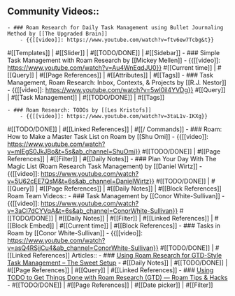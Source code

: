 ## Community Videos::
    - ### Roam Research for Daily Task Management using Bullet Journaling Method by [[The Upgraded Brain]]
        - {{[[video]]: https://www.youtube.com/watch?v=ftv6ew7Tcbg&t}}
#[[Templates]] | #[[Slider]] | #[[TODO/DONE]] | #[[Sidebar]]
    - ### Simple Task Management with Roam Research by [[Mickey Mellen]]
        - {{[[video]]: https://www.youtube.com/watch?v=Au4WnEqdJU0}}
#[[Current time]] | #[[Query]] | #[[Page References]] | #[[Attributes]] | #[[Tags]]
    - ### Task Management, Roam Research: Inbox, Contexts, & Projects by [[R.J. Nestor]]
        - {{[[video]]: https://www.youtube.com/watch?v=5wI0il4YVDg}}
#[[Query]] | #[[Task Management]] | #[[TODO/DONE]] | #[[Tags]] 

    - ### Roam Research: TODOs by [[Les Kristofs]]
        - {{[[video]]: https://www.youtube.com/watch?v=3taL1v-IKXg}}
#[[TODO/DONE]] | #[[Linked References]] | #[[/ Commands]]
    - ### Roam: How to Make a Master Task List on Roam by [[Shu Omi]]
        - {{[[video]]: https://www.youtube.com/watch?v=mIEgS0JkJBo&t=5s&ab_channel=ShuOmi}}
#[[TODO/DONE]] | #[[Page References]] | #[[Filter]] | #[[Daily Notes]] 
    - ### Plan Your Day With The Magic List (Roam Research Task Management) by [[Daniel Wirtz]]
        - {{[[video]]: https://www.youtube.com/watch?v=5U62cEE7QsM&t=6s&ab_channel=DanielWirtz}}
#[[TODO/DONE]] | #[[Query]] | #[[Page References]] | #[[Daily Notes]] | #[[Block References]] 
Roam Team Videos::
    - ### Task Management by [[Conor White-Sullivan]]
        - {{[[video]]: https://www.youtube.com/watch?v=3aCl7dCYVqA&t=6s&ab_channel=ConorWhite-Sullivan}}
#[[TODO/DONE]] | #[[Daily Notes]] | #[[Filter]] | #[[Linked References]] | #[[Block Embed]] | #[[Current time]] | #[[Block References]]
    - ### Tasks in Roam by [[Conor White-Sullivan]]
        - {{[[video]]: https://www.youtube.com/watch?v=asQ4RSjjCu4&ab_channel=ConorWhite-Sullivan}}
#[[TODO/DONE]] | #[[Linked References]] 
Articles::
    - ### [Using Roam Research for GTD-Style Task Management – The Sweet Setup](https://thesweetsetup.com/using-roam-research-for-gtd-style-task-management/)
        - #[[Daily Notes]] | #[[TODO/DONE]] | #[[Page References]] | #[[Query]] | #[[Linked References]] 
    - ### [Using TODO to Get Things Done with Roam Research (GTD) — Roam Tips & Hacks](https://www.roamtips.com/home/use-todo-get-things-done-roam-research-gtd)
        - #[[TODO/DONE]] | #[[Page References]] | #[[Date picker]] | #[[Filter]]
